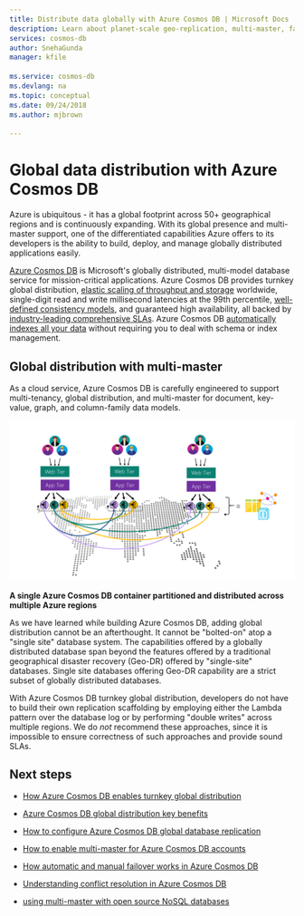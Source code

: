 ```yaml
---
title: Distribute data globally with Azure Cosmos DB | Microsoft Docs
description: Learn about planet-scale geo-replication, multi-master, failover, and data recovery using global databases from Azure Cosmos DB, a globally distributed, multi-model database service.
services: cosmos-db
author: SnehaGunda
manager: kfile

ms.service: cosmos-db
ms.devlang: na
ms.topic: conceptual
ms.date: 09/24/2018
ms.author: mjbrown

---
```

# Global data distribution with Azure Cosmos DB

Azure is ubiquitous - it has a global footprint across 50+ geographical regions and is continuously expanding. With its global presence and multi-master support, one of the differentiated capabilities Azure offers to its developers is the ability to build, deploy, and manage globally distributed applications easily.

[Azure Cosmos DB](../cosmos-db/introduction.md) is Microsoft's globally distributed, multi-model database service for mission-critical applications. Azure Cosmos DB provides turnkey global distribution, [elastic scaling of throughput and storage](../cosmos-db/partition-data.md) worldwide, single-digit read and write millisecond latencies at the 99th percentile, [well-defined consistency models](consistency-levels.md), and guaranteed high availability, all backed by [industry-leading comprehensive SLAs](https://azure.microsoft.com/support/legal/sla/cosmos-db/). Azure Cosmos DB [automatically indexes all your data](http://www.vldb.org/pvldb/vol8/p1668-shukla.pdf) without requiring you to deal with schema or index management.

## Global distribution with multi-master

As a cloud service, Azure Cosmos DB is carefully engineered to support multi-tenancy, global distribution, and multi-master for document, key-value, graph, and column-family data models.

![Azure Cosmos DB container partitioned and distributed across three regions](./media/distribute-data-globally/global-apps.png)

**A single Azure Cosmos DB container partitioned and distributed across multiple Azure regions**

As we have learned while building Azure Cosmos DB, adding global distribution cannot be an afterthought. It cannot be "bolted-on" atop a "single site" database system. The capabilities offered by a globally distributed database span beyond the features offered by a traditional geographical disaster recovery (Geo-DR) offered by "single-site" databases. Single site databases offering Geo-DR capability are a strict subset of globally distributed databases.

With Azure Cosmos DB turnkey global distribution, developers do not have to build their own replication scaffolding by employing either the Lambda pattern over the database log or by performing "double writes" across multiple regions. We do *not* recommend these approaches, since it is impossible to ensure correctness of such approaches and provide sound SLAs.

## <a id="Next Steps"></a>Next steps

* [How Azure Cosmos DB enables turnkey global distribution](distribute-data-globally-turnkey.md)

* [Azure Cosmos DB global distribution key benefits](distribute-data-globally-benefits.md)

* [How to configure Azure Cosmos DB global database replication](tutorial-global-distribution-sql-api.md)

* [How to enable multi-master for Azure Cosmos DB accounts](enable-multi-master.md)

* [How automatic and manual failover works in Azure Cosmos DB](high-availability.md)

* [Understanding conflict resolution in Azure Cosmos DB](multi-master-conflict-resolution.md)

* [using multi-master with open source NoSQL databases](multi-master-oss-nosql.md)
